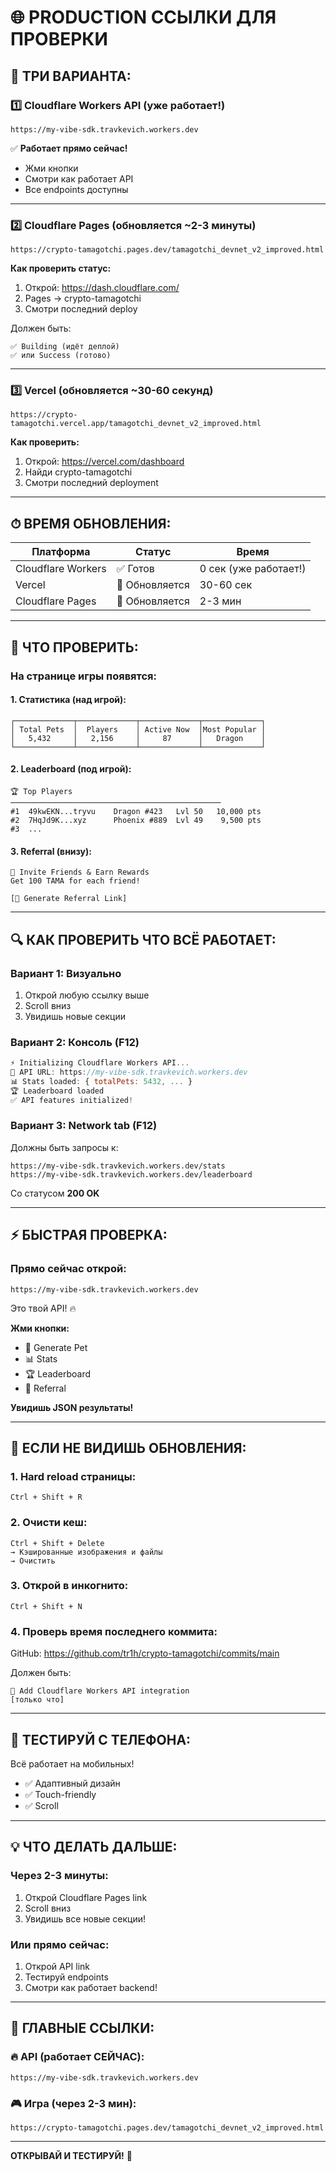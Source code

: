 # 🌐 PRODUCTION ССЫЛКИ ДЛЯ ПРОВЕРКИ

## 🚀 ТРИ ВАРИАНТА:

### 1️⃣ **Cloudflare Workers API** (уже работает!)
```
https://my-vibe-sdk.travkevich.workers.dev
```
✅ **Работает прямо сейчас!**
- Жми кнопки
- Смотри как работает API
- Все endpoints доступны

---

### 2️⃣ **Cloudflare Pages** (обновляется ~2-3 минуты)
```
https://crypto-tamagotchi.pages.dev/tamagotchi_devnet_v2_improved.html
```

**Как проверить статус:**
1. Открой: https://dash.cloudflare.com/
2. Pages → crypto-tamagotchi
3. Смотри последний deploy

Должен быть:
```
✅ Building (идёт деплой)
✅ или Success (готово)
```

---

### 3️⃣ **Vercel** (обновляется ~30-60 секунд)
```
https://crypto-tamagotchi.vercel.app/tamagotchi_devnet_v2_improved.html
```

**Как проверить:**
1. Открой: https://vercel.com/dashboard
2. Найди crypto-tamagotchi
3. Смотри последний deployment

---

## ⏱ ВРЕМЯ ОБНОВЛЕНИЯ:

| Платформа | Статус | Время |
|-----------|--------|-------|
| Cloudflare Workers | ✅ Готов | 0 сек (уже работает!) |
| Vercel | 🔄 Обновляется | 30-60 сек |
| Cloudflare Pages | 🔄 Обновляется | 2-3 мин |

---

## 🧪 ЧТО ПРОВЕРИТЬ:

### На странице игры появятся:

#### 1. Статистика (над игрой):
```
┌─────────────┬─────────────┬─────────────┬─────────────┐
│ Total Pets  │  Players    │ Active Now  │Most Popular │
│   5,432     │   2,156     │     87      │   Dragon    │
└─────────────┴─────────────┴─────────────┴─────────────┘
```

#### 2. Leaderboard (под игрой):
```
🏆 Top Players
───────────────────────────────────────────────
#1  49kwEKN...tryvu    Dragon #423   Lvl 50   10,000 pts
#2  7HqJd9K...xyz      Phoenix #889  Lvl 49    9,500 pts
#3  ...
```

#### 3. Referral (внизу):
```
🎁 Invite Friends & Earn Rewards
Get 100 TAMA for each friend!

[🔗 Generate Referral Link]
```

---

## 🔍 КАК ПРОВЕРИТЬ ЧТО ВСЁ РАБОТАЕТ:

### Вариант 1: Визуально
1. Открой любую ссылку выше
2. Scroll вниз
3. Увидишь новые секции

### Вариант 2: Консоль (F12)
```javascript
⚡ Initializing Cloudflare Workers API...
📡 API URL: https://my-vibe-sdk.travkevich.workers.dev
📊 Stats loaded: { totalPets: 5432, ... }
🏆 Leaderboard loaded
✅ API features initialized!
```

### Вариант 3: Network tab (F12)
Должны быть запросы к:
```
https://my-vibe-sdk.travkevich.workers.dev/stats
https://my-vibe-sdk.travkevich.workers.dev/leaderboard
```
Со статусом **200 OK**

---

## ⚡ БЫСТРАЯ ПРОВЕРКА:

### Прямо сейчас открой:
```
https://my-vibe-sdk.travkevich.workers.dev
```

Это твой API! 🔥

**Жми кнопки:**
- 🎲 Generate Pet
- 📊 Stats
- 🏆 Leaderboard
- 🎁 Referral

**Увидишь JSON результаты!**

---

## 🐛 ЕСЛИ НЕ ВИДИШЬ ОБНОВЛЕНИЯ:

### 1. Hard reload страницы:
```
Ctrl + Shift + R
```

### 2. Очисти кеш:
```
Ctrl + Shift + Delete
→ Кэшированные изображения и файлы
→ Очистить
```

### 3. Открой в инкогнито:
```
Ctrl + Shift + N
```

### 4. Проверь время последнего коммита:
GitHub: https://github.com/tr1h/crypto-tamagotchi/commits/main

Должен быть:
```
🚀 Add Cloudflare Workers API integration
[только что]
```

---

## 📱 ТЕСТИРУЙ С ТЕЛЕФОНА:

Всё работает на мобильных!
- ✅ Адаптивный дизайн
- ✅ Touch-friendly
- ✅ Scroll

---

## 💡 ЧТО ДЕЛАТЬ ДАЛЬШЕ:

### Через 2-3 минуты:
1. Открой Cloudflare Pages link
2. Scroll вниз
3. Увидишь все новые секции!

### Или прямо сейчас:
1. Открой API link
2. Тестируй endpoints
3. Смотри как работает backend!

---

## 🎯 ГЛАВНЫЕ ССЫЛКИ:

### 🔥 API (работает СЕЙЧАС):
```
https://my-vibe-sdk.travkevich.workers.dev
```

### 🎮 Игра (через 2-3 мин):
```
https://crypto-tamagotchi.pages.dev/tamagotchi_devnet_v2_improved.html
```

---

**ОТКРЫВАЙ И ТЕСТИРУЙ!** 🚀
